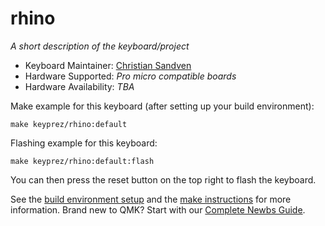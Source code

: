 # rhino

*A short description of the keyboard/project*

* Keyboard Maintainer: [Christian Sandven](https://github.com/csandven)
* Hardware Supported: *Pro micro compatible boards*
* Hardware Availability: *TBA*

Make example for this keyboard (after setting up your build environment):

    make keyprez/rhino:default

Flashing example for this keyboard:

    make keyprez/rhino:default:flash
    
You can then press the reset button on the top right to flash the keyboard.

See the [build environment setup](https://docs.qmk.fm/#/getting_started_build_tools) and the [make instructions](https://docs.qmk.fm/#/getting_started_make_guide) for more information. Brand new to QMK? Start with our [Complete Newbs Guide](https://docs.qmk.fm/#/newbs).
